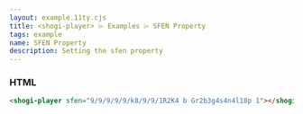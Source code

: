 ```yaml
---
layout: example.11ty.cjs
title: <shogi-player> ⌲ Examples ⌲ SFEN Property
tags: example
name: SFEN Property
description: Setting the sfen property
---
```


<style>
  div.player {
    width: 600px;
  }
</style>
<div class="player">
  <shogi-player sfen="9/9/9/9/9/k8/9/9/1R2K4 b Gr2b3g4s4n4l18p 1"></shogi-player>
</div>

<h3>HTML</h3>

```html
<shogi-player sfen="9/9/9/9/9/k8/9/9/1R2K4 b Gr2b3g4s4n4l18p 1"></shogi-player>
```

